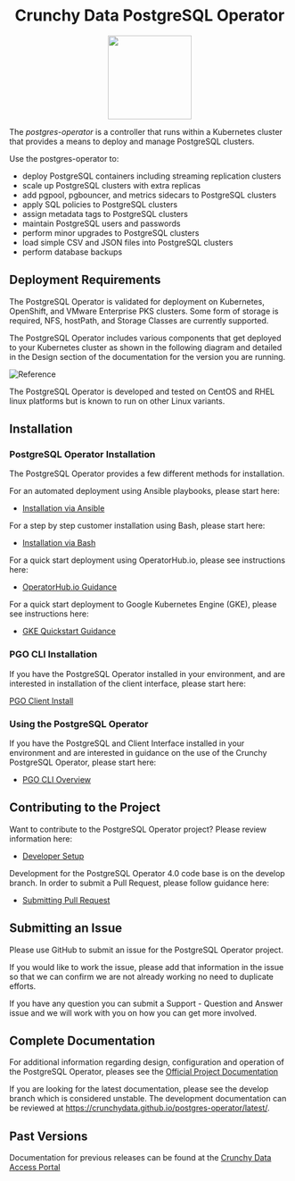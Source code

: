 <h1 align="center">Crunchy Data PostgreSQL Operator</h1>
<p align="center">
  <img width="150" src="./crunchy_logo.png?raw=true"/>
</p>


The *postgres-operator* is a controller that runs within a Kubernetes cluster that provides a means to deploy and manage PostgreSQL clusters.

Use the postgres-operator to:

 * deploy PostgreSQL containers including streaming replication clusters
 * scale up PostgreSQL clusters with extra replicas
 * add pgpool, pgbouncer, and metrics sidecars to PostgreSQL clusters
 * apply SQL policies to PostgreSQL clusters
 * assign metadata tags to PostgreSQL clusters
 * maintain PostgreSQL users and passwords
 * perform minor upgrades to PostgreSQL clusters
 * load simple CSV and JSON files into PostgreSQL clusters
 * perform database backups


## Deployment Requirements

The PostgreSQL Operator is validated for deployment on Kubernetes, OpenShift, and VMware Enterprise PKS clusters.  Some form of storage is required, NFS, hostPath, and Storage Classes are currently supported.

The PostgreSQL Operator includes various components that get deployed to your
Kubernetes cluster as shown in the following diagram and detailed
in the Design section of the documentation for the version you are running.

![Reference](https://access.crunchydata.com/documentation/postgres-operator/4.0.0/Operator-Architecture.png)

The PostgreSQL Operator is developed and tested on CentOS and RHEL linux platforms but is known to run on other Linux variants.

## Installation

### PostgreSQL Operator Installation

The PostgreSQL Operator provides a few different methods for installation.  

For an automated deployment using Ansible playbooks, please start here:

 - [Installation via Ansible](https://access.crunchydata.com/documentation/postgres-operator/4.0.1/installation/install-with-ansible/)
 
 For a step by step customer installation using Bash, please start here:
 
 - [Installation via Bash](https://access.crunchydata.com/documentation/postgres-operator/4.0.1/installation/operator-install/)
 
For a quick start deployment using OperatorHub.io, please see instructions here:

-  [OperatorHub.io Guidance](https://operatorhub.io/operator/postgresql)
  
For a quick start deployment to Google Kubernetes Engine (GKE), please see instructions here:

-  [GKE Quickstart Guidance](https://info.crunchydata.com/blog/install-postgres-operator-kubernetes-on-gke-ansible)


### PGO CLI Installation

If you have the PostgreSQL Operator installed in your environment, and are interested in installation of the client interface, please start here:

[PGO Client Install](https://access.crunchydata.com/documentation/postgres-operator/4.0.1/installation/install-pgo-client/)


### Using the PostgreSQL Operator 

If you have the PostgreSQL and Client Interface installed in your environment and are interested in guidance on the use of the Crunchy PostgreSQL Operator, please start here:

- [PGO CLI Overview](https://access.crunchydata.com/documentation/postgres-operator/4.0.1/operatorcli/pgo-overview/)


## Contributing to the Project

Want to contribute to the PostgreSQL Operator project? Please review information here:

 - [Developer Setup](https://access.crunchydata.com/documentation/postgres-operator/4.0.1/installation/developer-setup/)

Development for the PostgreSQL Operator 4.0 code base is on the develop branch. In order to submit a Pull Request, please follow guidance here: 

- [Submitting Pull Request](https://access.crunchydata.com/documentation/postgres-operator/4.0.1/contributing/pull-requests/)
   

## Submitting an Issue

Please use GitHub to submit an issue for the PostgreSQL Operator project. 

If you would like to work the issue, please add that information in the issue so that we can confirm we are not already working no need to duplicate efforts.

If you have any question you can submit a Support - Question and Answer issue and we will work with you on how you can get more involved.
   
 
## Complete Documentation

For additional information regarding design, configuration and operation of the PostgreSQL Operator, pleases see the [Official Project Documentation](https://access.crunchydata.com/documentation/postgres-operator/latest/)

If you are looking for the latest documentation, please see the develop branch which is considered unstable. The development
documentation can be reviewed at https://crunchydata.github.io/postgres-operator/latest/.
   
   
## Past Versions

Documentation for previous releases can be found at the [Crunchy Data Access Portal](https://access.crunchydata.com/documentation)


